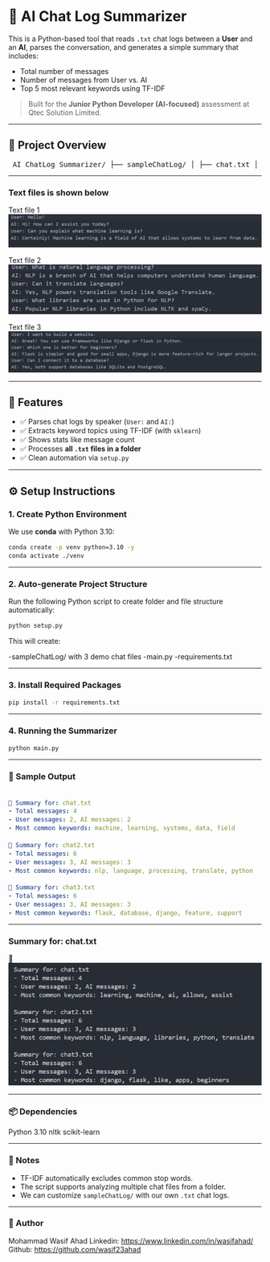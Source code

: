 # 🧠 AI Chat Log Summarizer

This is a Python-based tool that reads `.txt` chat logs between a **User** and an **AI**, parses the conversation, and generates a simple summary that includes:

- Total number of messages
- Number of messages from User vs. AI
- Top 5 most relevant keywords using TF-IDF

> Built for the **Junior Python Developer (AI-focused)** assessment at Qtec Solution Limited.

---

## 📁 Project Overview

<pre> AI_ChatLog_Summarizer/ ├── sampleChatLog/ │ ├── chat.txt │ ├── chat2.txt │ └── chat3.txt ├── main.py ├── requirements.txt └── setup.py </pre>

---
### Text files is shown below
Text file 1
![Alt Text](screenshots/chat.txt.png)

Text file 2
![Alt Text](screenshots/chat2.txt.png)

Text file 3
![Alt Text](screenshots/chat3.txt.png)

---

## 🚀 Features

- ✅ Parses chat logs by speaker (`User:` and `AI:`)
- ✅ Extracts keyword topics using TF-IDF (with `sklearn`)
- ✅ Shows stats like message count
- ✅ Processes **all `.txt` files in a folder**
- ✅ Clean automation via `setup.py`

---

## ⚙️ Setup Instructions

### 1️. Create Python Environment
We use **conda** with Python 3.10:

```bash
conda create -p venv python=3.10 -y
conda activate ./venv
```

---

### 2️. Auto-generate Project Structure
Run the following Python script to create folder and file structure automatically:
```bash
python setup.py

```
This will create:

-sampleChatLog/ with 3 demo chat files
-main.py
-requirements.txt

---

### 3. Install Required Packages

```bash
pip install -r requirements.txt

```
---

### 4. Running the Summarizer
```bash
python main.py
```

---

### 🧪 Sample Output
```yaml

📄 Summary for: chat.txt
- Total messages: 4
- User messages: 2, AI messages: 2
- Most common keywords: machine, learning, systems, data, field

📄 Summary for: chat2.txt
- Total messages: 6
- User messages: 3, AI messages: 3
- Most common keywords: nlp, language, processing, translate, python

📄 Summary for: chat3.txt
- Total messages: 6
- User messages: 3, AI messages: 3
- Most common keywords: flask, database, django, feature, support
```

---

### Summary for: chat.txt
📄 
![Terminal Output](screenshots/Summary.png)

---

### 📦 Dependencies
Python 3.10
nltk
scikit-learn 

---

### 📌 Notes

- TF-IDF automatically excludes common stop words.
- The script supports analyzing multiple chat files from a folder.
- We can customize `sampleChatLog/` with our own `.txt` chat logs.


---

### 📌 Author
Mohammad Wasif Ahad Linkedin: https://www.linkedin.com/in/wasifahad/ Github: https://github.com/wasif23ahad

 
